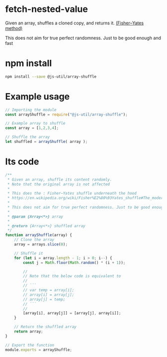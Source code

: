 # fetch-nested-value

Given an array, shuffles a cloned copy, and returns it. [(Fisher–Yates method)](https://en.wikipedia.org/wiki/Fisher%E2%80%93Yates_shuffle#The_modern_algorithm)

This does not aim for true perfect randomness. Just to be good enough and fast

# npm install

```.bash
npm install --save @js-util/array-shuffle
```

# Example usage

```.js
// Importing the module
const arrayShuffle = require("@js-util/array-shuffle");

// Example array to shuffle
const array = [1,2,3,4];

// Shuffle the array
let shuffled = arrayShuffle( array ); 
```

# Its code

```.js
/**
 * Given an array, shuffle its content randomly.
 * Note that the original array is not affected
 * 
 * This does the : Fisher–Yates shuffle underneath the hood
 * https://en.wikipedia.org/wiki/Fisher%E2%80%93Yates_shuffle#The_modern_algorithm
 * 
 * This does not aim for true perfect randomness. Just to be good enough and fast
 * 
 * @param {Array<*>} array 
 * 
 * @return {Array<*>} shuffled array
 */
function arrayShuffle(array) {
	// Clone the array
	array = arrays.slice(0);

	// Shuffle it
	for (let i = array.length - 1; i > 0; i--) {
		const j = Math.floor(Math.random() * (i + 1));

		//
		// Note that the below code is equivalent to
		//
		// ```
		// var temp = array[i];
		// array[i] = array[j];
		// array[j] = temp;
		// ```
		//
		[array[i], array[j]] = [array[j], array[i]];
	}

	// Return the shuffled array
	return array;
}

// Export the function
module.exports = arrayShuffle;
```

